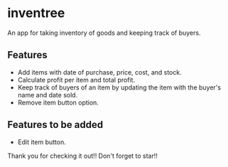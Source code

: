 # inventree

An app for taking inventory of goods and keeping track of buyers.


## Features
- Add items with date of purchase, price, cost, and stock.
- Calculate profit per item and total profit.
- Keep track of buyers of an item by updating the item with the buyer's name and date sold.
- Remove item button option.


## Features to be added
- Edit item button.

Thank you for checking it out!!
Don't forget to star!!